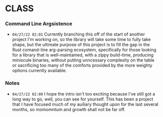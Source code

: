 # CLASS

### Command Line Argsistence

- `04/27/22 02:01` Currently branching this off of the start of another project I'm working on, so the library will take some time to fully take shape, but the ultimate purpose of this project is to fill the gap in the Rust comand-line arg-parsing ecosystem, specifically for those looking for a library that is well-maintained, with a zippy build-time, producing miniscule binaries, without putting unncessary complexity on the table or sacrificing too many of the comforts provided by the more weighty options currently available.


### Notes
- `04/27/22 02:09` I hope the intro isn't too exciting because I've still got a long way to go, well, you can see for yourself. This has been a project that I have focused much of my auiliary thought upon for the last several months, so momomntum and growth shall not be far off. 
